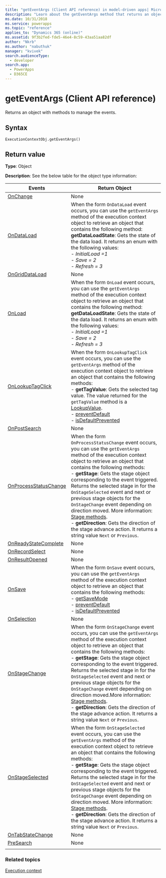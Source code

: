 ```yaml
---
title: "getEventArgs (Client API reference) in model-driven apps| MicrosoftDocs"
description: "Learn about the getEventArgs method that returns an object with methods to manage the **Save** event." 
ms.date: 10/31/2018
ms.service: powerapps
ms.topic: "reference"
applies_to: "Dynamics 365 (online)"
ms.assetid: 9f3b2fed-fde5-46e4-8c59-43aa51aa82df
author: "Nkrb"
ms.author: "nabuthuk"
manager: "kvivek"
search.audienceType: 
  - developer
search.app: 
  - PowerApps
  - D365CE
---
```

# getEventArgs (Client API reference)

Returns an object with methods to manage the events.

## Syntax

`ExecutionContextObj.getEventArgs()`

## Return value

**Type**: Object

**Description**: See the below table for the object type information:

|Events|Return Object|
|-------|------------|
|[OnChange](../events/attribute-onchange.md)|None|
|[OnDataLoad](../events/form-data-onload.md)|When the form `OnDataLoad` event occurs, you can use the `getEventArgs` method of the execution context object to retrieve an object that contains the following method: <br/> **getDataLoadState**: Gets the state of the data load. It returns an enum with the following values:<br/> - *InitialLoad =1*<br/>- *Save = 2*<br/>- *Refresh = 3*|
|[OnGridDataLoad](../events/subgrid-onload.md)|None|
|[OnLoad](../events/form-onload.md)|When the form `OnLoad` event occurs, you can use the `getEventArgs` method of the execution context object to retrieve an object that contains the following method: <br/>**getDataLoadState**: Gets the state of the data load. It returns an enum with the following values:<br/> - *InitialLoad =1*<br/>- *Save = 2*<br/>- *Refresh = 3*|
|[OnLookupTagClick](../events/onlookuptagclick.md)| When the form `OnLookupTagClick` event occurs, you can use the `getEventArgs` method of the execution context object to retrieve an object that contains the following methods: <br/>- **getTagValue**: Gets the selected tag value. The value returned for  the `getTagValue` method is a [LookupValue](../attributes/getvalue.md).<br/>- [preventDefault](../save-event-arguments/preventdefault.md)<br/> - [isDefaultPrevented](../save-event-arguments/isdefaultprevented.md)|
|[OnPostSearch](../events/postsearch.md)|None|
|[OnProcessStatusChange](../events/onprocessstatuschange.md)|When the form `OnProcessStatusChange` event occurs, you can use the `getEventArgs` method of the execution context object to retrieve an object that contains the following methods: <br/> - **getStage**: Gets the stage object corresponding to the event triggered. Returns the selected stage in for the `OnStageSelected` event and next or previous stage objects for the `OnStageChange` event depending on direction moved. More information: [Stage methods](.https://docs.microsoft.com/powerapps/developer/model-driven-apps/clientapi/reference/formcontext-data-process#stage-methods).<br/>- **getDirection**: Gets the direction of the stage advance action. It returns a string value `Next` or `Previous`.|
|[OnReadyStateComplete](../events/onreadystatecomplete.md)|None|
|[OnRecordSelect](../events/grid-onrecordselect.md)|None|
|[OnResultOpened](../events/onresultopened.md)|None|
|[OnSave](../events/form-onsave.md)|When the form `OnSave` event occurs, you can use the `getEventArgs` method of the execution context object to retrieve an object that contains the following methods: <br/>- [getSaveMode](../save-event-arguments/getsavemode.md)<br/>- [preventDefault](../save-event-arguments/preventdefault.md)<br/> - [isDefaultPrevented](../save-event-arguments/isdefaultprevented.md)|
|[OnSelection](../events/onselection.md)|None|
|[OnStageChange](../events/onstagechange.md)|When the form `OnStageChange` event occurs, you can use the `getEventArgs` method of the execution context object to retrieve an object that contains the following methods: <br/>- **getStage**: Gets the stage object corresponding to the event triggered. Returns the selected stage in for the `OnStageSelected` event and next or previous stage objects for the `OnStageChange` event depending on direction moved.More information: [Stage methods](https://docs.microsoft.com/powerapps/developer/model-driven-apps/clientapi/reference/formcontext-data-process#stage-methods).<br/>- **getDirection**: Gets the direction of the stage advance action. It returns a string value `Next` or `Previous`.|
|[OnStageSelected](../events/onstageselected.md)|When the form `OnStageSelected` event occurs, you can use the `getEventArgs` method of the execution context object to retrieve an object that contains the following methods: <br/>- **getStage**: Gets the stage object corresponding to the event triggered. Returns the selected stage in for the `OnStageSelected` event and next or previous stage objects for the `OnStageChange` event depending on direction moved. More information: [Stage methods](https://docs.microsoft.com/powerapps/developer/model-driven-apps/clientapi/reference/formcontext-data-process#stage-methods).<br/>- **getDirection**: Gets the direction of the stage advance action. It returns a string value `Next` or `Previous`.|
|[OnTabStateChange](../events/tabstatechange.md)|None|
|[PreSearch](../events/presearch.md)|None|
|||
### Related topics

[Execution context](../execution-context.md)






